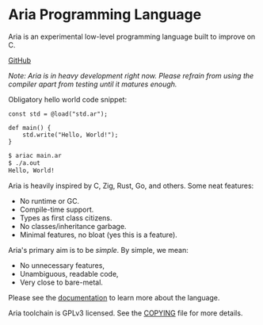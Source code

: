 # Aria Programming Language

Aria is an experimental low-level programming language built to improve
on C. 

<a class="button extern-link" target="_blank" href="https://github.com/shkhuz/aria">GitHub</a>

_Note: Aria is in heavy development right now. Please refrain from using the 
compiler apart from testing until it matures enough._

Obligatory hello world code snippet:

```aria
const std = @load("std.ar");

def main() {
    std.write("Hello, World!");
}
```

```sh
$ ariac main.ar
$ ./a.out
Hello, World!
```

Aria is heavily inspired by C, Zig, Rust, Go, and others. Some neat features:

- No runtime or GC.
- Compile-time support.
- Types as first class citizens.
- No classes/inheritance garbage.
- Minimal features, no bloat (yes this is a feature).

Aria's primary aim is to be _simple_. By simple, we mean:

- No unnecessary features,
- Unambiguous, readable code,
- Very close to bare-metal.

Please see the [documentation](doc) to learn more about the language.

Aria toolchain is GPLv3 licensed. See the <a class="extern-link" target="_blank" href="https://github.com/shkhuz/aria/blob/master/COPYING">COPYING</a> file for more details.
